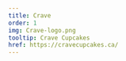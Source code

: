 ```yaml
---
title: Crave
order: 1
img: Crave-logo.png
tooltip: Crave Cupcakes
href: https://cravecupcakes.ca/
---
```

